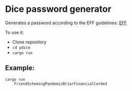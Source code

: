 # Dice password generator

Generates a password according to the EFF guidelines: [EFF](https://www.eff.org/dice)

To use it:
- Clone repository
- `cd pdice`
- `cargo run`

## Example:

```
cargo run
    FriendSchemingPandemicBriarFinancialCarded
```

